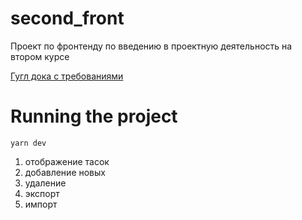 # second_front
Проект по фронтенду по введению в проектную деятельность на втором курсе

[Гугл дока с требованиями](https://docs.google.com/document/d/1ze5qAS8r-xrFeY-fpDSfy9TFS6rGiZSAG7v8AwdQxhM/edit)

# Running the project
```yarn dev```


1. отображение тасок
2. добавление новых
3. удаление
4. экспорт
5. импорт
